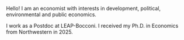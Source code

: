 Hello! I am an economist with interests in development, political, environmental and public economics. 

<!-- In my research, I leverage administrative sources, geographucally disaggregated data and surveys to study contemporary questions related to state capacity and the importance of geography and local culture in the explaining the effects of climatic shocks and government policy.  -->

I work as a Postdoc at LEAP-Bocconi. I received my Ph.D. in Economics from Northwestern in 2025.
